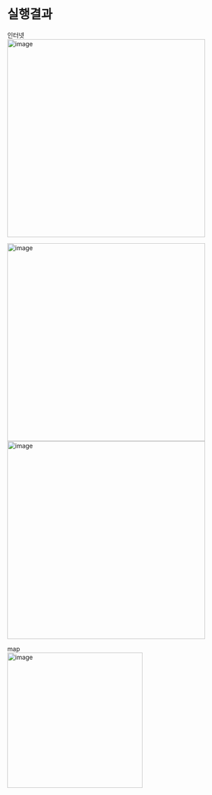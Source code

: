 # 실행결과

인터넷  
<img width="452" alt="image" src="https://github.com/Kang-SeoHyun/Android_app/assets/77817094/19dba104-b325-40a7-b880-d6a596b75309">

<img width="452" alt="image" src="https://github.com/Kang-SeoHyun/Android_app/assets/77817094/6d52c282-4fe5-45ef-8675-b4bc37055af2">

<img width="452" alt="image" src="https://github.com/Kang-SeoHyun/Android_app/assets/77817094/ca4f2373-8097-4fad-9be9-61986ceaa1e1">

map  
<img width="309" alt="image" src="https://github.com/Kang-SeoHyun/Android_app/assets/77817094/00e1ef12-9368-4bf1-8e16-607d2c0e9422">
